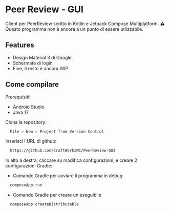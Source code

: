 
# Peer Review - GUI

Client per PeerReview scritto in Kotlin e Jetpack Compose Multiplatform.
⚠️ Questo programma non è ancora a un punto di essere utlizzabile.


## Features

- Design Material 3 di Google.
- Schermata di login.
- Fine, il resto è ancora WIP


## Come compilare

Prerequisiti:
- Android Studio
- Java 17

Clona la repository:

```bash
  File > New > Project from Version Control
```

Inserisci l'URL di github:

```bash
  https://github.com/CraftWorksMC/PeerReview-GUI
```

In alto a destra, cliccare su modifica configurazioni, e creare 2 configurazioni Gradle: 

- Comando Gradle per avviare il programma in debug

```bash
  composeApp:run
```

- Comando Gradle per creare un eseguibile

```bash
  composeApp:createDistributable
```
